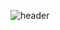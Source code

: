 ![header](https://capsule-render.vercel.app/api?text=Yeo%20Kyungmo&type=waving&color=auto&height=300&section=header&text=capsule%20render&fontSize=90)
